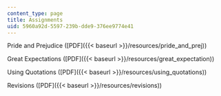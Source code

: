 ```yaml
---
content_type: page
title: Assignments
uid: 5960a92d-5597-239b-dde9-376ee9774e41
---
```


Pride and Prejudice ([PDF]({{< baseurl >}}/resources/pride_and_prej))

Great Expectations ([PDF]({{< baseurl >}}/resources/great_expectation))

Using Quotations ([PDF]({{< baseurl >}}/resources/using_quotations))

Revisions ([PDF]({{< baseurl >}}/resources/revisions))